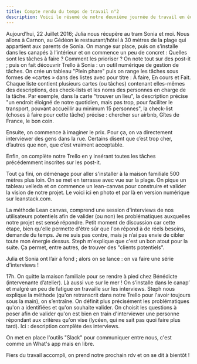 ```yaml
---
title: Compte rendu du temps de travail n°2
description: Voici le résumé de notre deuxième journée de travail en équipe et un aperçu de notre méthologie de projet 
---
```


Aujourd’hui, 22 Juillet 2016;  Julia nous récupère au tram Sonia et moi. Nous allons à Carnon, au Gédéon le restaurant/hôtel à 30 mètres de la plage qui appartient aux parents de Sonia.
On mange sur place, puis on s’installe dans les canapés à l’intérieur et on commence un peu de concret :
Quelles sont les tâches à faire ? Comment les prioriser ? 
On note tout sur des post-it ; puis on fait découvrir Trello à Sonia : un outil numérique de gestion de tâches. On crée un tableau "Plein phare" puis on range les tâches sous formes de «cartes »  dans des listes avec pour titre :
A faire, En cours et Fait. 
Chaque liste contient plusieurs cartes (ou tâches) contenant elles-mêmes des descriptions, des check-lists et les noms des personnes en charge de la tâche.
Par exemple, dans la carte "trouver un lieu", la description précise "un endroit éloigné de notre quotidien, mais pas trop, pour faciliter le transport, pouvant accueillir au minimum 15 personnes", la check-list (choses à faire pour cette tâche) précise : chercher sur airbnb, Gîtes de France, le bon coin.

Ensuite, on commence à imaginer le prix. Pour ça, on va directement interviewer des gens dans la rue. Certains disent que c’est trop cher, d’autres que non, que c’est vraiment acceptable.

Enfin, on complète notre Trello en y insérant toutes les tâches précédemment inscrites sur les post-it. 

Tout ça fini, on déménage pour aller s'installer à la maison familiale 500 mètres plus loin. On se met en terrasse avec vue sur la plage. On pique un tableau velleda et on commence un lean-canvas pour construire et valider la vision de notre projet. Le voici ici en photo et par là en version numérique sur leanstack.com.

La méthode Lean canvas, comprend une session d'interviews de nos utilisateurs potentiels afin de valider (ou non) les problématiques auxquelles notre projet est sensé répondre. Petit moment de discussion car cette étape, bien qu'elle permette d'être sûr que l'on répond à de réels besoins, demande du temps. Je ne suis pas contre, mais je n’ai pas envie de cibler toute mon énergie dessus. Steph m'explique que c'est un bon atout pour la suite. Ça permet, entre autres, de trouver des "clients potentiels".

Julia et Sonia ont l’air à fond ; alors on se lance : on va faire une série d'interviews !

17h. On quitte la maison familiale pour se rendre à pied chez Bénédicte (intervenante d’atelier). Là aussi vue sur le mer !
On s’installe dans le canap’ et malgré un peu de fatigue on travaille sur les interviews. Steph nous explique la méthode (qu'on retranscrit dans notre Trello pour l'avoir toujours sous la main), on s’entraîne.
On définit plus précisément les problématiques qu'on a identifiées et qu'on souhaite valider. On choisit les questions à poser afin de valider qu'on est bien en train d'interviewer une personne répondant aux critères qu'on vise (lycéen, qui ne sait pas quoi faire plus tard).
Ici : description complète des interviews.

On met en place l'outils "Slack" pour communiquer entre nous, c'est comme un What's app mais en libre. 

Fiers du travail accompli, on prend notre prochain rdv et on se dit à bientôt !
